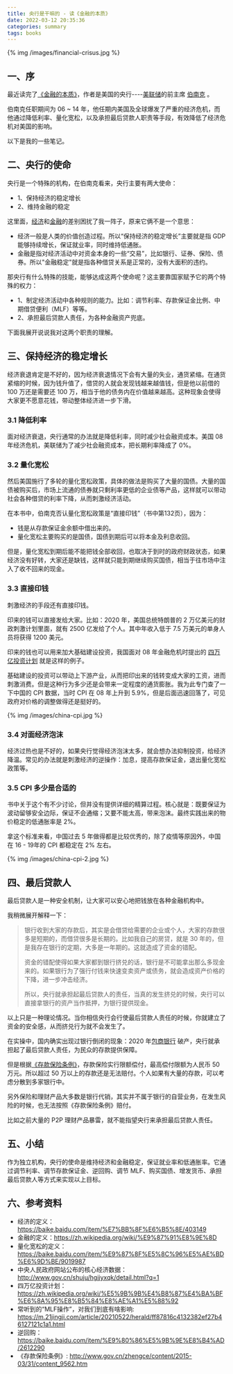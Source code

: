 ```yaml
---
title: 央行是干嘛的 - 读《金融的本质》
date: 2022-03-12 20:35:36
categories: summary
tags: books
---
```


{% img /images/financial-crisus.jpg %}

## 一、序

最近读完了[《金融的本质》](https://item.jd.com/12169610.html#none)，作者是美国的央行----[美联储](https://zh.wikipedia.org/wiki/%E8%81%94%E9%82%A6%E5%82%A8%E5%A4%87%E7%B3%BB%E7%BB%9F)的前主席 [伯南克](https://zh.wikipedia.org/wiki/%E6%9C%AC%C2%B7%E4%BC%AF%E5%8D%97%E5%85%8B) 。

伯南克任职期间为 06 ~ 14 年，他任期内美国及全球爆发了严重的经济危机，而他通过降低利率、量化宽松，以及承担最后贷款人职责等手段，有效降低了经济危机对美国的影响。

以下是我的一些笔记。

## 二、央行的使命

央行是一个特殊的机构，在伯南克看来，央行主要有两大使命：

 * 1、保持经济的稳定增长
 * 2、维持金融的稳定

这里面，[经济](https://baike.baidu.com/item/%E7%BB%8F%E6%B5%8E/403149)和[金融](https://zh.wikipedia.org/wiki/%E9%87%91%E8%9E%8D)的差别困扰了我一阵子，原来它俩不是一个意思：

 * 经济一般是人类的价值创造过程。所以“保持经济的稳定增长”主要就是指 GDP 能够持续增长，保证就业率，同时维持低通胀。
 * 金融是指对经济活动中对资金本身的一些“交易”，比如银行、证券、保险、债券。所以"金融稳定"就是指各种借贷关系是正常的，没有大面积的违约。

那央行有什么特殊的技能，能够达成这两个使命呢？这主要靠国家赋予它的两个特殊的权力：

 * 1、制定经济活动中各种规则的能力。比如：调节利率、存款保证金比例、中期借贷便利（MLF）等等。
 * 2、承担最后贷款人责任，为各种金融资产兜底。

下面我展开说说我对这两个职责的理解。

## 三、保持经济的稳定增长

经济衰退肯定是不好的，因为经济衰退情况下会有大量的失业，通货紧缩。在通货紧缩的时候，因为钱升值了，借贷的人就会发现钱越来越值钱，但是他以前借的 100 万还是需要还 100 万，相当于他的债务内在价值越来越高。这种现象会使得大家更不愿意花钱，带动整体经济进一步下滑。

### 3.1 降低利率

面对经济衰退，央行通常的办法就是降低利率，同时减少社会融资成本。美国 08 年经济危机，美联储为了减少社会融资成本，把长期利率降成了 0%。

### 3.2 量化宽松

然后美国施行了多轮的量化宽松政策，具体的做法是购买了大量的国债。大量的国债被购买后，市场上流通的债券就只剩利率更低的企业债等产品，这样就可以带动社会各种借贷的利率下降，从而刺激经济活动。

在本书中，伯南克否认量化宽松政策是“直接印钱”（书中第132页），因为：

 - 钱是从存款保证金余额中借出来的。
 - 量化宽松主要购买的是国债，国债到期后可以将本金及利息收回。

但是，量化宽松到期后能不能把钱全部收回，也取决于到时的政府财政状态，如果经济没有好转，大家还是缺钱，这样就只能到期继续购买国债，相当于往市场中注入了收不回来的现金。

### 3.3 直接印钱

刺激经济的手段还有直接印钱。

印来的钱可以直接发给大家。比如：2020 年，美国总统特朗普的 2 万亿美元的财政刺激计划里面，就有 2500 亿发给了个人。其中年收入低于 7.5 万美元的单身人员将获得 1200 美元。

印来的钱也可以用来加大基础建设投资，我国面对 08 年金融危机时提出的 [四万亿投资计划](https://zh.wikipedia.org/wiki/%E5%9B%9B%E4%B8%87%E4%BA%BF%E6%8A%95%E8%B5%84%E8%AE%A1%E5%88%92) 就是这样的例子。

基础建设的投资可以带动上下游产业，从而把印出来的钱转变成大家的工资，进而刺激消费。但是这种行为多少还是会带来一定程度的通货膨胀。我为此专门查了一下中国的 CPI 数据，当时 CPI 在 08 年上升到 5.9%，但是后面迅速回落了，可见政府对价格的调整做得还是挺好的。

{% img /images/china-cpi.jpg %}


### 3.4 对面经济泡沫

经济过热也是不好的，如果央行觉得经济泡沫太多，就会想办法抑制投资，给经济降温。常见的办法就是刺激经济的逆操作：加息，提高存款保证金，退出量化宽松政策等。

### 3.5 CPI 多少是合适的

书中关于这个有不少讨论，但并没有提供详细的精算过程。核心就是：既要保证为波动留够安全边际，保证不会通缩；又要不能太高，带来泡沫。最终实践出来的物价稳定的低通胀率是 2%。

拿这个标准来看，中国过去 5 年做得都是比较优秀的，除了疫情等原因外，中国在 16 - 19年的 CPI 都稳定在 2% 左右。

{% img /images/china-cpi-2.jpg %}

## 四、最后贷款人

最后贷款人是一种安全机制，让大家可以安心地把钱放在各种金融机构中。

我稍微展开解释一下：

> 银行收到大家的存款后，其实是会借贷给需要的企业或个人，大家的存款很多是短期的，而借贷很多是长期的。比如我自己的房贷，就是 30 年的，但是我存在银行的定期，大多是一年期的。这就造成了资金的错配。
> 
> 资金的错配使得如果大家都到银行挤兑的话，银行是不可能拿出那么多现金来的。如果银行为了强行付钱来快速变卖资产或债务，就会造成资产价格的下降，进一步冲击经济。
>
> 所以，央行就承担起最后贷款人的责任，当真的发生挤兑的时候，央行可以直接拿银行的资产当作抵押，为银行提供现金。

以上只是一种理论情况。当你相信央行会行使最后贷款人责任的时候，你就建立了资金的安全感，从而挤兑行为就不会发生了。

在实操中，国内确实出现过银行倒闭的现象：2020 年[包商银行](https://zh.wikipedia.org/wiki/%E5%8C%85%E5%95%86%E9%93%B6%E8%A1%8C) 破产，央行就承担起了最后贷款人责任，为民众的存款提供保障。

但是根据[《存款保险条例》](http://www.gov.cn/zhengce/content/2015-03/31/content_9562.htm)，存款保险实行限额偿付，最高偿付限额为人民币 50 万元。所以超过 50 万以上的存款还是无法赔付。个人如果有大量的存款，可以考虑分散到多家银行中。

另外保险和理财产品大多数是银行代销，其实并不属于银行的自营业务，在发生风险的时候，也无法按照《存款保险条例》赔付。

比如之前大量的 P2P 理财产品暴雷，就不能指望央行来承担最后贷款人责任。

## 五、小结

作为独立机构，央行的使命是维持经济和金融稳定，保证就业率和低通胀率。它通过调节利率、调节存款保证金、逆回购、调节 MLF、购买国债、增发货币、承担最后贷款人等方式来实现以上目标。

## 六、参考资料

 * 经济的定义：<https://baike.baidu.com/item/%E7%BB%8F%E6%B5%8E/403149>
 * 金融的定义：<https://zh.wikipedia.org/wiki/%E9%87%91%E8%9E%8D>
 * 量化宽松的定义：<https://baike.baidu.com/item/%E9%87%8F%E5%8C%96%E5%AE%BD%E6%9D%BE/9019987>
 * 中央人民政府网站公布的核心经济数据：<http://www.gov.cn/shuju/hgjjyxqk/detail.html?q=1>
 * 四万亿投资计划：<https://zh.wikipedia.org/wiki/%E5%9B%9B%E4%B8%87%E4%BA%BF%E6%8A%95%E8%B5%84%E8%AE%A1%E5%88%92>
 * 常听到的“MLF操作”，对我们到底有啥影响: <https://m.21jingji.com/article/20210522/herald/ff87816c4132382ef27b46127121c1a1.html>
 * 逆回购：<https://baike.baidu.com/item/%E9%80%86%E5%9B%9E%E8%B4%AD/2612290>
 * 《存款保险条例》: <http://www.gov.cn/zhengce/content/2015-03/31/content_9562.htm>